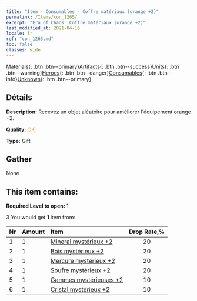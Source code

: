 ```yaml
---
title: "Item - Consumables - Coffre matériaux (orange +2)"
permalink: /Items/con_1265/
excerpt: "Era of Chaos  Coffre matériaux (orange +2)"
last_modified_at: 2021-04-16
locale: fr
ref: "con_1265.md"
toc: false
classes: wide
---
```

 [Materials](/fr/Items/){: .btn .btn--primary}[Artifacts](/fr/Items/Artifacts/){: .btn .btn--success}[Units](/fr/Items/Units/){: .btn .btn--warning}[Heroes](/fr/Items/Heroes/){: .btn .btn--danger}[Consumables](/fr/Items/Consumables/){: .btn .btn--info}[Unknown](/fr/Items/Unknown/){: .btn .btn--primary}

## Détails
 **Description:** Recevez un objet aléatoire pour améliorer l'équipement orange +2.

 **Quality:** <span style="color: #FF8C00">OK</span>

 **Type:** Gift

## Gather

  None

## This item contains:

 **Required Level to open:** 1

 3 You would get **1** item  from:

  | Nr | Amount |     Item    | Drop Rate,% |
  |:---|:-------|:------------|:---------:|
  | 1 | 1 | [Minerai mystérieux +2](/fr/Items/mat_75/) | 20 | 
  | 2 | 1 | [Bois mystérieux +2](/fr/Items/mat_76/) | 20 | 
  | 3 | 1 | [Mercure mystérieux +2](/fr/Items/mat_77/) | 20 | 
  | 4 | 1 | [Soufre mystérieux +2](/fr/Items/mat_78/) | 20 | 
  | 5 | 1 | [Gemmes mystérieuses +2](/fr/Items/mat_79/) | 10 | 
  | 6 | 1 | [Cristal mystérieux +2](/fr/Items/mat_80/) | 10 | 
